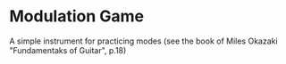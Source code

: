 # Modulation Game
A simple instrument for practicing modes (see the book of Miles Okazaki "Fundamentaks of Guitar", p.18)
